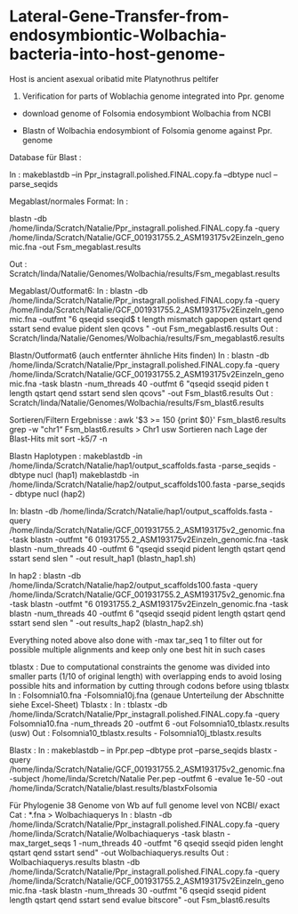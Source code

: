 # Lateral-Gene-Transfer-from-endosymbiontic-Wolbachia-bacteria-into-host-genome-
Host is ancient asexual oribatid mite Platynothrus peltifer


1. Verification for parts of Woblachia genome integrated into Ppr. genome

- download genome of Folsomia endosymbiont Wolbachia from NCBI 

- Blastn of Wolbachia endosymbiont of Folsomia genome against Ppr. genome 

Database für Blast :

In : makeblastdb  –in Ppr_instagrall.polished.FINAL.copy.fa  –dbtype nucl –parse_seqids 

Megablast/normales Format:
In : 

blastn -db /home/linda/Scratch/Natalie/Ppr_instagrall.polished.FINAL.copy.fa -query /home/linda/Scratch/Natalie/GCF_001931755.2_ASM193175v2Einzeln_genomic.fna  -out Fsm_megablast.results

Out : Scratch/linda/Natalie/Genomes/Wolbachia/results/Fsm_megablast.results

Megablast/Outformat6:
In : 
blastn -db /home/linda/Scratch/Natalie/Ppr_instagrall.polished.FINAL.copy.fa -query /home/linda/Scratch/Natalie/GCF_001931755.2_ASM193175v2Einzeln_genomic.fna  -outfmt "6 qseqid sseqid$
t length mismatch gapopen qstart qend sstart send evalue pident slen qcovs " -out Fsm_megablast6.results
Out : Scratch/linda/Natalie/Genomes/Wolbachia/results/Fsm_megablast6.results

Blastn/Outformat6 (auch entfernter ähnliche Hits finden)
In : 
blastn -db /home/linda/Scratch/Natalie/Ppr_instagrall.polished.FINAL.copy.fa -query /home/linda/Scratch/Natalie/GCF_001931755.2_ASM193175v2Einzeln_genomic.fna -task blastn -num_threads 40 -outfmt 6 "qseqid sseqid piden
t length qstart qend sstart send slen qcovs" -out Fsm_blast6.results
Out : Scratch/linda/Natalie/Genomes/Wolbachia/results/Fsm_blast6.results
 
Sortieren/Filtern Ergebnisse : 
awk '$3 >= 150 {print $0}' Fsm_blast6.results
grep -w  "chr1“ Fsm_blast6.results > Chr1 usw 
Sortieren nach Lage der Blast-Hits mit sort -k5/7 -n 

Blastn Haplotypen :
makeblastdb -in /home/linda/Scratch/Natalie/hap1/output_scaffolds.fasta -parse_seqids - dbtype nucl (hap1)
makeblastdb -in /home/linda/Scratch/Natalie/hap2/output_scaffolds100.fasta -parse_seqids - dbtype nucl (hap2)

In: blastn -db /home/linda/Scratch/Natalie/hap1/output_scaffolds.fasta -query /home/linda/Scratch/Natalie/GCF_001931755.2_ASM193175v2_genomic.fna  -task blastn -outfmt "6 01931755.2_ASM193175v2Einzeln_genomic.fna -task blastn -num_threads 40 -outfmt 6 "qseqid sseqid pident length qstart qend sstart send slen " -out result_hap1
(blastn_hap1.sh)

In hap2 :  blastn -db /home/linda/Scratch/Natalie/hap2/output_scaffolds100.fasta  -query /home/linda/Scratch/Natalie/GCF_001931755.2_ASM193175v2_genomic.fna  -task blastn -outfmt "6 01931755.2_ASM193175v2Einzeln_genomic.fna -task blastn -num_threads 40 -outfmt 6 "qseqid sseqid pident length qstart qend sstart send slen " -out results_hap2
(blastn_hap2.sh)

Everything noted above also done with -max tar_seq 1 to filter out for possible multiple alignments and keep only one best hit in such cases


tblastx : 
Due to computational constraints the genome was divided into smaller parts (1/10 of original length) with overlapping ends to avoid losing possible hits and information by cutting through codons before using tblastx 
In : Folsomnia10.fna -Folsomnia10j.fna (genaue Unterteilung der Abschnitte siehe Excel-Sheet)
Tblastx :
 In : tblastx -db /home/linda/Scratch/Natalie/Ppr_instagrall.polished.FINAL.copy.fa -query Folsomnia10.fna  -num_threads 20 -outfmt 6 -out Folsomnia10_tblastx.results (usw)
Out : Folsomnia10_tblastx.results - Folsomnia10j_tblastx.results

Blastx :
In : makeblastdb – in Ppr.pep –dbtype prot –parse_seqids 
blastx -query /home/linda/Scratch/Natalie/GCF_001931755.2_ASM193175v2_genomic.fna -subject /home/linda/Scretch/Natalie Per.pep  -outfmt 6 -evalue 1e-50 
-out /home/linda/Scratch/Natalie/blast.results/blastxFolsomia

Für Phylogenie 
38 Genome von Wb auf full genome level von NCBI/ exact 
Cat : *.fna > Wolbachiaquerys
In : blastn -db /home/linda/Scratch/Natalie/Ppr_instagrall.polished.FINAL.copy.fa -query /home/linda/Scratch/Natalie/Wolbachiaquerys -task blastn -max_target_seqs 1 -num_threads 40 -outfmt "6 qseqid sseqid piden lenght qstart qend sstart send" -out Wolbachiaquerys.results
Out : Wolbachiaquerys.results 
blastn -db /home/linda/Scratch/Natalie/Ppr_instagrall.polished.FINAL.copy.fa -query /home/linda/Scratch/Natalie/GCF_001931755.2_ASM193175v2Einzeln_genomic.fna -task blastn -num_threads 30 -outfmt "6 qseqid sseqid pident length qstart qend sstart send evalue bitscore" -out Fsm_blast6.results
